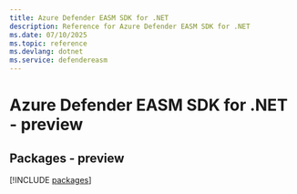 ```yaml
---
title: Azure Defender EASM SDK for .NET
description: Reference for Azure Defender EASM SDK for .NET
ms.date: 07/10/2025
ms.topic: reference
ms.devlang: dotnet
ms.service: defendereasm
---
```

# Azure Defender EASM SDK for .NET - preview
## Packages - preview
[!INCLUDE [packages](defender-easm-index.md)]